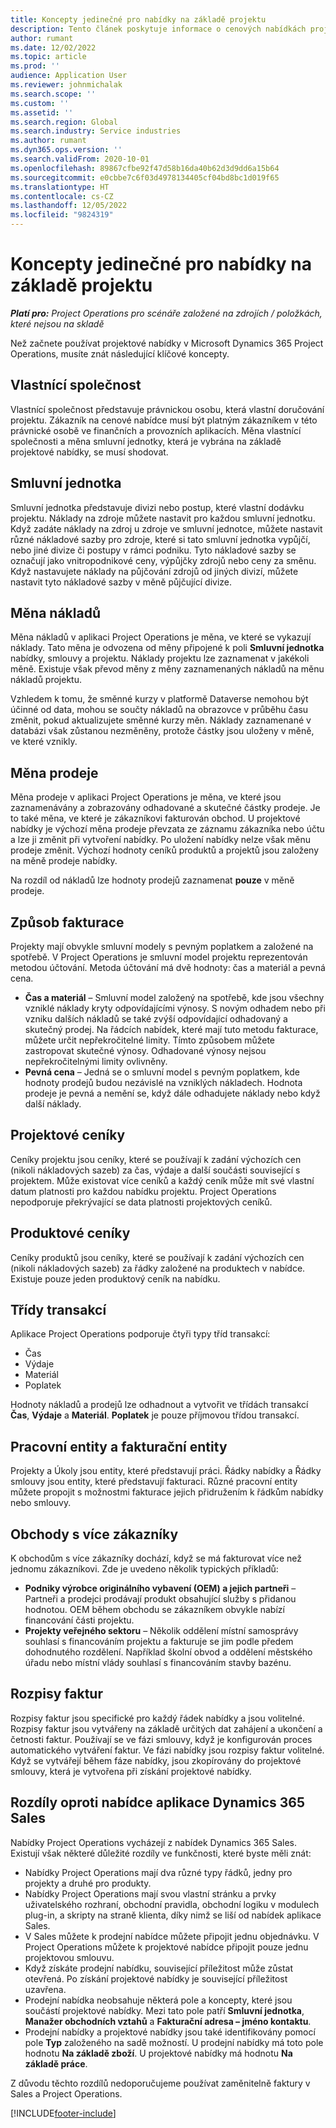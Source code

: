 ```yaml
---
title: Koncepty jedinečné pro nabídky na základě projektu
description: Tento článek poskytuje informace o cenových nabídkách projektu v Microsoft Dynamics 365 Project Operations.
author: rumant
ms.date: 12/02/2022
ms.topic: article
ms.prod: ''
audience: Application User
ms.reviewer: johnmichalak
ms.search.scope: ''
ms.custom: ''
ms.assetid: ''
ms.search.region: Global
ms.search.industry: Service industries
ms.author: rumant
ms.dyn365.ops.version: ''
ms.search.validFrom: 2020-10-01
ms.openlocfilehash: 89867cfbe92f47d58b16da40b62d3d9dd6a15b64
ms.sourcegitcommit: e0cbbe7c6f03d4978134405cf04bd8bc1d019f65
ms.translationtype: HT
ms.contentlocale: cs-CZ
ms.lasthandoff: 12/05/2022
ms.locfileid: "9824319"
---
```

# <a name="concepts-unique-to-project-based-quotes"></a>Koncepty jedinečné pro nabídky na základě projektu

_**Platí pro:** Project Operations pro scénáře založené na zdrojích / položkách, které nejsou na skladě_

Než začnete používat projektové nabídky v Microsoft Dynamics 365 Project Operations, musíte znát následující klíčové koncepty.

## <a name="owning-company"></a>Vlastnící společnost

Vlastnící společnost představuje právnickou osobu, která vlastní doručování projektu. Zákazník na cenové nabídce musí být platným zákazníkem v této právnické osobě ve finančních a provozních aplikacích. Měna vlastnící společnosti a měna smluvní jednotky, která je vybrána na základě projektové nabídky, se musí shodovat.

## <a name="contracting-unit"></a>Smluvní jednotka

Smluvní jednotka představuje divizi nebo postup, které vlastní dodávku projektu. Náklady na zdroje můžete nastavit pro každou smluvní jednotku. Když zadáte náklady na zdroj u zdroje ve smluvní jednotce, můžete nastavit různé nákladové sazby pro zdroje, které si tato smluvní jednotka vypůjčí, nebo jiné divize či postupy v rámci podniku. Tyto nákladové sazby se označují jako vnitropodnikové ceny, výpůjčky zdrojů nebo ceny za směnu. Když nastavujete náklady na půjčování zdrojů od jiných divizí, můžete nastavit tyto nákladové sazby v měně půjčující divize.

## <a name="cost-currency"></a>Měna nákladů

Měna nákladů v aplikaci Project Operations je měna, ve které se vykazují náklady. Tato měna je odvozena od měny připojené k poli **Smluvní jednotka** nabídky, smlouvy a projektu. Náklady projektu lze zaznamenat v jakékoli měně. Existuje však převod měny z měny zaznamenaných nákladů na měnu nákladů projektu.

Vzhledem k tomu, že směnné kurzy v platformě Dataverse nemohou být účinné od data, mohou se součty nákladů na obrazovce v průběhu času změnit, pokud aktualizujete směnné kurzy měn. Náklady zaznamenané v databázi však zůstanou nezměněny, protože částky jsou uloženy v měně, ve které vznikly.

## <a name="sales-currency"></a>Měna prodeje

Měna prodeje v aplikaci Project Operations je měna, ve které jsou zaznamenávány a zobrazovány odhadované a skutečné částky prodeje. Je to také měna, ve které je zákazníkovi fakturován obchod. U projektové nabídky je výchozí měna prodeje převzata ze záznamu zákazníka nebo účtu a lze ji změnit při vytvoření nabídky. Po uložení nabídky nelze však měnu prodeje změnit. Výchozí hodnoty ceníků produktů a projektů jsou založeny na měně prodeje nabídky.

Na rozdíl od nákladů lze hodnoty prodejů zaznamenat **pouze** v měně prodeje.

## <a name="billing-method"></a>Způsob fakturace

Projekty mají obvykle smluvní modely s pevným poplatkem a založené na spotřebě. V Project Operations je smluvní model projektu reprezentován metodou účtování. Metoda účtování má dvě hodnoty: čas a materiál a pevná cena.

- **Čas a materiál** – Smluvní model založený na spotřebě, kde jsou všechny vzniklé náklady kryty odpovídajícími výnosy. S novým odhadem nebo při vzniku dalších nákladů se také zvýší odpovídající odhadovaný a skutečný prodej. Na řádcích nabídek, které mají tuto metodu fakturace, můžete určit nepřekročitelné limity. Tímto způsobem můžete zastropovat skutečné výnosy. Odhadované výnosy nejsou nepřekročitelnými limity ovlivněny.
- **Pevná cena** – Jedná se o smluvní model s pevným poplatkem, kde hodnoty prodejů budou nezávislé na vzniklých nákladech. Hodnota prodeje je pevná a nemění se, když dále odhadujete náklady nebo když další náklady.

## <a name="project-price-lists"></a>Projektové ceníky

Ceníky projektu jsou ceníky, které se používají k zadání výchozích cen (nikoli nákladových sazeb) za čas, výdaje a další součásti související s projektem. Může existovat více ceníků a každý ceník může mít své vlastní datum platnosti pro každou nabídku projektu. Project Operations nepodporuje překrývající se data platnosti projektových ceníků.

## <a name="product-price-lists"></a>Produktové ceníky

Ceníky produktů jsou ceníky, které se používají k zadání výchozích cen (nikoli nákladových sazeb) za řádky založené na produktech v nabídce. Existuje pouze jeden produktový ceník na nabídku.

## <a name="transaction-classes"></a>Třídy transakcí

Aplikace Project Operations podporuje čtyři typy tříd transakcí:

- Čas
- Výdaje
- Materiál
- Poplatek

Hodnoty nákladů a prodejů lze odhadnout a vytvořit ve třídách transakcí **Čas**, **Výdaje** a **Materiál**. **Poplatek** je pouze příjmovou třídou transakcí.

## <a name="work-entities-and-billing-entities"></a>Pracovní entity a fakturační entity

Projekty a Úkoly jsou entity, které představují práci. Řádky nabídky a Řádky smlouvy jsou entity, které představují fakturaci. Různé pracovní entity můžete propojit s možnostmi fakturace jejich přidružením k řádkům nabídky nebo smlouvy.

## <a name="multi-customer-deals"></a>Obchody s více zákazníky

K obchodům s více zákazníky dochází, když se má fakturovat více než jednomu zákazníkovi. Zde je uvedeno několik typických příkladů:

- **Podniky výrobce originálního vybavení (OEM) a jejich partneři** – Partneři a prodejci prodávají produkt obsahující služby s přidanou hodnotou. OEM během obchodu se zákazníkem obvykle nabízí financování části projektu.
- **Projekty veřejného sektoru** – Několik oddělení místní samosprávy souhlasí s financováním projektu a fakturuje se jim podle předem dohodnutého rozdělení. Například školní obvod a oddělení městského úřadu nebo místní vlády souhlasí s financováním stavby bazénu.

## <a name="invoice-schedules"></a>Rozpisy faktur

Rozpisy faktur jsou specifické pro každý řádek nabídky a jsou volitelné. Rozpisy faktur jsou vytvářeny na základě určitých dat zahájení a ukončení a četnosti faktur. Používají se ve fázi smlouvy, když je konfigurován proces automatického vytváření faktur. Ve fázi nabídky jsou rozpisy faktur volitelné. Když se vytvářejí během fáze nabídky, jsou zkopírovány do projektové smlouvy, která je vytvořena při získání projektové nabídky.

## <a name="differences-from-dynamics-365-sales-quotes"></a>Rozdíly oproti nabídce aplikace Dynamics 365 Sales

Nabídky Project Operations vycházejí z nabídek Dynamics 365 Sales. Existují však některé důležité rozdíly ve funkčnosti, které byste měli znát:

- Nabídky Project Operations mají dva různé typy řádků, jedny pro projekty a druhé pro produkty.
- Nabídky Project Operations mají svou vlastní stránku a prvky uživatelského rozhraní, obchodní pravidla, obchodní logiku v modulech plug-in, a skripty na straně klienta, díky nimž se liší od nabídek aplikace Sales.
- V Sales můžete k prodejní nabídce můžete připojit jednu objednávku. V Project Operations můžete k projektové nabídce připojit pouze jednu projektovou smlouvu.
- Když získáte prodejní nabídku, související příležitost může zůstat otevřená. Po získání projektové nabídky je související příležitost uzavřena.
- Prodejní nabídka neobsahuje některá pole a koncepty, které jsou součástí projektové nabídky. Mezi tato pole patří **Smluvní jednotka**, **Manažer obchodních vztahů** a **Fakturační adresa – jméno kontaktu**.
- Prodejní nabídky a projektové nabídky jsou také identifikovány pomocí pole **Typ** založeného na sadě možností. U prodejní nabídky má toto pole hodnotu **Na základě zboží**. U projektové nabídky má hodnotu **Na základě práce**.

Z důvodu těchto rozdílů nedoporučujeme používat zaměnitelně faktury v Sales a Project Operations.

[!INCLUDE[footer-include](../includes/footer-banner.md)]
